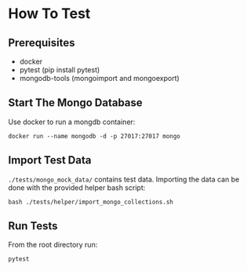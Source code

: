 # How To Test

## Prerequisites

- docker
- pytest (pip install pytest)
- mongodb-tools (mongoimport and mongoexport)

## Start The Mongo Database

Use docker to run a mongdb container:
``` 
docker run --name mongodb -d -p 27017:27017 mongo
``` 

## Import Test Data

`./tests/mongo_mock_data/` contains test data. Importing the data can be done with the provided helper bash script:
```
bash ./tests/helper/import_mongo_collections.sh
```  

## Run Tests

From the root directory run:
``` 
pytest
```